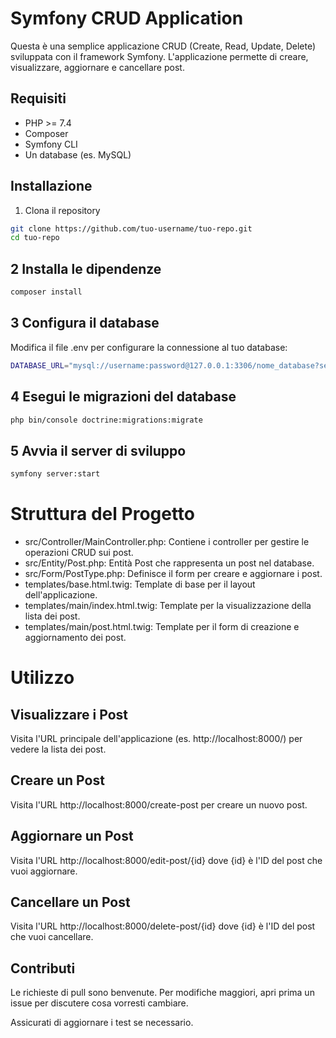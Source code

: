 # Symfony CRUD Application

Questa è una semplice applicazione CRUD (Create, Read, Update, Delete) sviluppata con il framework Symfony. L'applicazione permette di creare, visualizzare, aggiornare e cancellare post.

## Requisiti

- PHP >= 7.4
- Composer
- Symfony CLI
- Un database (es. MySQL)

## Installazione

1. Clona il repository

```bash
git clone https://github.com/tuo-username/tuo-repo.git
cd tuo-repo

```
## 2 Installa le dipendenze
```bash
composer install

```
## 3 Configura il database
Modifica il file .env per configurare la connessione al tuo database:
```bash
DATABASE_URL="mysql://username:password@127.0.0.1:3306/nome_database?serverVersion=5.7"

```
## 4 Esegui le migrazioni del database
```bash
php bin/console doctrine:migrations:migrate

```
## 5 Avvia il server di sviluppo
```bash
symfony server:start

```
# Struttura del Progetto
- src/Controller/MainController.php: Contiene i controller per gestire le operazioni CRUD sui post.
- src/Entity/Post.php: Entità Post che rappresenta un post nel database.
- src/Form/PostType.php: Definisce il form per creare e aggiornare i post.
- templates/base.html.twig: Template di base per il layout dell'applicazione.
- templates/main/index.html.twig: Template per la visualizzazione della lista dei post.
- templates/main/post.html.twig: Template per il form di creazione e aggiornamento dei post.

# Utilizzo
## Visualizzare i Post
Visita l'URL principale dell'applicazione (es. http://localhost:8000/) per vedere la lista dei post.

## Creare un Post
Visita l'URL http://localhost:8000/create-post per creare un nuovo post.

## Aggiornare un Post
Visita l'URL http://localhost:8000/edit-post/{id} dove {id} è l'ID del post che vuoi aggiornare.

## Cancellare un Post
Visita l'URL http://localhost:8000/delete-post/{id} dove {id} è l'ID del post che vuoi cancellare.

## Contributi
Le richieste di pull sono benvenute. Per modifiche maggiori, apri prima un issue per discutere cosa vorresti cambiare.

Assicurati di aggiornare i test se necessario.

